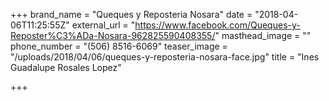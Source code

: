 +++
brand_name = "Queques y Reposteria Nosara"
date = "2018-04-06T11:25:55Z"
external_url = "https://www.facebook.com/Queques-y-Reposter%C3%ADa-Nosara-962825590408355/"
masthead_image = ""
phone_number = "(506) 8516-6069"
teaser_image = "/uploads/2018/04/06/queques-y-reposteria-nosara-face.jpg"
title = "Ines Guadalupe Rosales Lopez"

+++
